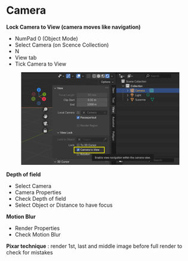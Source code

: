 # Camera

**Lock Camera to View (camera moves like navigation)**

* NumPad 0 (Object Mode)
* Select Camera (on Scence Collection)
* N
* View tab
* Tick Camera to View

<figure><img src="../.gitbook/assets/image (1) (1) (1) (1) (1) (1) (1).png" alt=""><figcaption></figcaption></figure>

**Depth of field**

* Select Camera
* Camera Properties
* Check Depth of field
* Select Object or Distance to have focus

**Motion Blur**

* Render Properties
* Check Motion Blur

**Pixar technique** : render 1st, last and middle image before full render to check for mistakes


